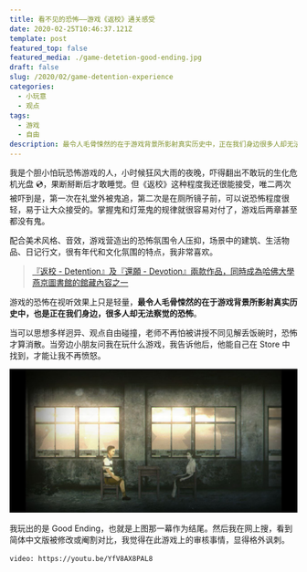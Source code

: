 ```yaml
---
title: 看不见的恐怖——游戏《返校》通关感受
date: 2020-02-25T10:46:37.121Z
template: post
featured_top: false
featured_media: ./game-detetion-good-ending.jpg
draft: false
slug: /2020/02/game-detention-experience
categories:
  - 小玩意
  - 观点
tags:
  - 游戏
  - 自由
description: 最令人毛骨悚然的在于游戏背景所影射真实历史中，正在我们身边很多人却无法察觉的恐怖。当可以思想多样迥异、观点自由碰撞，老师不再怕被讲授不同见解丢饭碗时，这种恐怖才算消散
---
```


<!-- endExcerpt -->

我是个胆小怕玩恐怖游戏的人，小时候狂风大雨的夜晚，吓得翻出不敢玩的生化危机光盘 💿，果断掰断后才敢睡觉。但《返校》这种程度我还很能接受，唯二两次被吓到是，第一次在礼堂外被鬼追，第二次是在厕所镜子前，可以说恐怖程度很轻，易于让大众接受的。掌握鬼和灯笼鬼的规律就很容易对付了，游戏后两章甚至都没有鬼。

配合美术风格、音效，游戏营造出的恐怖氛围令人压抑，场景中的建筑、生活物品、日记行文，很有年代和文化氛围的特点，我非常喜欢。

> [『返校 - Detention』及『還願 - Devotion』兩款作品，同時成為哈佛大學燕京圖書館的館藏內容之一](https://www.facebook.com/redcandlegames/posts/2266742710294344)

游戏的恐怖在视听效果上只是轻量，**最令人毛骨悚然的在于游戏背景所影射真实历史中，也是正在我们身边，很多人却无法察觉的恐怖**。

当可以思想多样迥异、观点自由碰撞，老师不再怕被讲授不同见解丢饭碗时，恐怖才算消散。当旁边小朋友问我在玩什么游戏，我告诉他后，他能自己在 Store 中找到，才能让我不再愤怒。

![game-detetion-good-ending](./game-detetion-good-ending.jpg)

我玩出的是 Good Ending，也就是上图那一幕作为结尾。然后我在网上搜，看到简体中文版被修改或阉割对比，我觉得在此游戏上的审核事情，显得格外讽刺。

`video: https://youtu.be/YfV8AX8PAL8`
